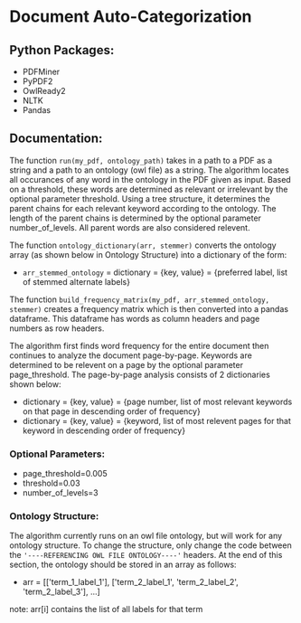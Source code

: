 # Document Auto-Categorization

## Python Packages:
* PDFMiner 
* PyPDF2
* OwlReady2
* NLTK
* Pandas

## Documentation:
The function `run(my_pdf, ontology_path)` takes in a path to a PDF as a string and a path to an ontology (owl file) as a string. The algorithm locates all occurances of any word in the ontology in the PDF given as input. Based on a threshold, these words are determined as relevant or irrelevant by the optional parameter threshold. Using a tree structure, it determines the parent chains for each relevant keyword according to the ontology. The length of the parent chains is determined by the optional parameter number_of_levels. All parent words are also considered relevent.

The function `ontology_dictionary(arr, stemmer)` converts the ontology array (as shown below in Ontology Structure) into a dictionary of the form:
* `arr_stemmed_ontology` = dictionary = {key, value} = {preferred label, list of stemmed alternate labels}

The function `build_frequency_matrix(my_pdf, arr_stemmed_ontology, stemmer)` creates a frequency matrix which is then converted into a pandas dataframe. This dataframe has words as column headers and page numbers as row headers.

The algorithm first finds word frequency for the entire document then continues to analyze the document page-by-page. Keywords are determined to be relevent on a page by the optional parameter page_threshold. The page-by-page analysis consists of 2 dictionaries shown below:
* dictionary = {key, value} = {page number, list of most relevant keywords on that page in descending order of frequency}
* dictionary = {key, value} = {keyword, list of most relevent pages for that keyword in descending order of frequency}

### Optional Parameters:
* page_threshold=0.005
* threshold=0.03
* number_of_levels=3

### Ontology Structure:
The algorithm currently runs on an owl file ontology, but will work for any ontology structure. To change the structure, only change the code between the `'----REFERENCING OWL FILE ONTOLOGY----'` headers. At the end of this section, the ontology should be stored in an array as follows:
* arr = [['term_1_label_1'], ['term_2_label_1', 'term_2_label_2', 'term_2_label_3'], ...]

note: arr[i] contains the list of all labels for that term

